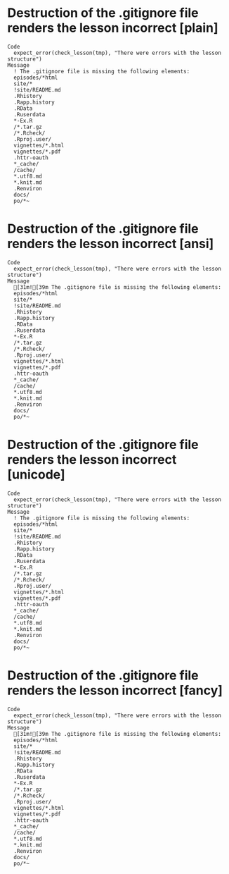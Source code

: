 # Destruction of the .gitignore file renders the lesson incorrect [plain]

    Code
      expect_error(check_lesson(tmp), "There were errors with the lesson structure")
    Message
      ! The .gitignore file is missing the following elements:
      episodes/*html
      site/*
      !site/README.md
      .Rhistory
      .Rapp.history
      .RData
      .Ruserdata
      *-Ex.R
      /*.tar.gz
      /*.Rcheck/
      .Rproj.user/
      vignettes/*.html
      vignettes/*.pdf
      .httr-oauth
      *_cache/
      /cache/
      *.utf8.md
      *.knit.md
      .Renviron
      docs/
      po/*~

# Destruction of the .gitignore file renders the lesson incorrect [ansi]

    Code
      expect_error(check_lesson(tmp), "There were errors with the lesson structure")
    Message
      [31m![39m The .gitignore file is missing the following elements:
      episodes/*html
      site/*
      !site/README.md
      .Rhistory
      .Rapp.history
      .RData
      .Ruserdata
      *-Ex.R
      /*.tar.gz
      /*.Rcheck/
      .Rproj.user/
      vignettes/*.html
      vignettes/*.pdf
      .httr-oauth
      *_cache/
      /cache/
      *.utf8.md
      *.knit.md
      .Renviron
      docs/
      po/*~

# Destruction of the .gitignore file renders the lesson incorrect [unicode]

    Code
      expect_error(check_lesson(tmp), "There were errors with the lesson structure")
    Message
      ! The .gitignore file is missing the following elements:
      episodes/*html
      site/*
      !site/README.md
      .Rhistory
      .Rapp.history
      .RData
      .Ruserdata
      *-Ex.R
      /*.tar.gz
      /*.Rcheck/
      .Rproj.user/
      vignettes/*.html
      vignettes/*.pdf
      .httr-oauth
      *_cache/
      /cache/
      *.utf8.md
      *.knit.md
      .Renviron
      docs/
      po/*~

# Destruction of the .gitignore file renders the lesson incorrect [fancy]

    Code
      expect_error(check_lesson(tmp), "There were errors with the lesson structure")
    Message
      [31m![39m The .gitignore file is missing the following elements:
      episodes/*html
      site/*
      !site/README.md
      .Rhistory
      .Rapp.history
      .RData
      .Ruserdata
      *-Ex.R
      /*.tar.gz
      /*.Rcheck/
      .Rproj.user/
      vignettes/*.html
      vignettes/*.pdf
      .httr-oauth
      *_cache/
      /cache/
      *.utf8.md
      *.knit.md
      .Renviron
      docs/
      po/*~

